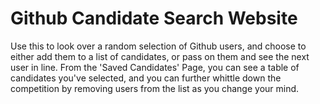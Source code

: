 # Github Candidate Search Website
Use this to look over a random selection of Github users, and choose to either add them to a list of candidates, or pass on them and see the next user in line.
From the 'Saved Candidates' Page, you can see a table of candidates you've selected, and you can further whittle down the competition by removing users from the list as you change your mind.
